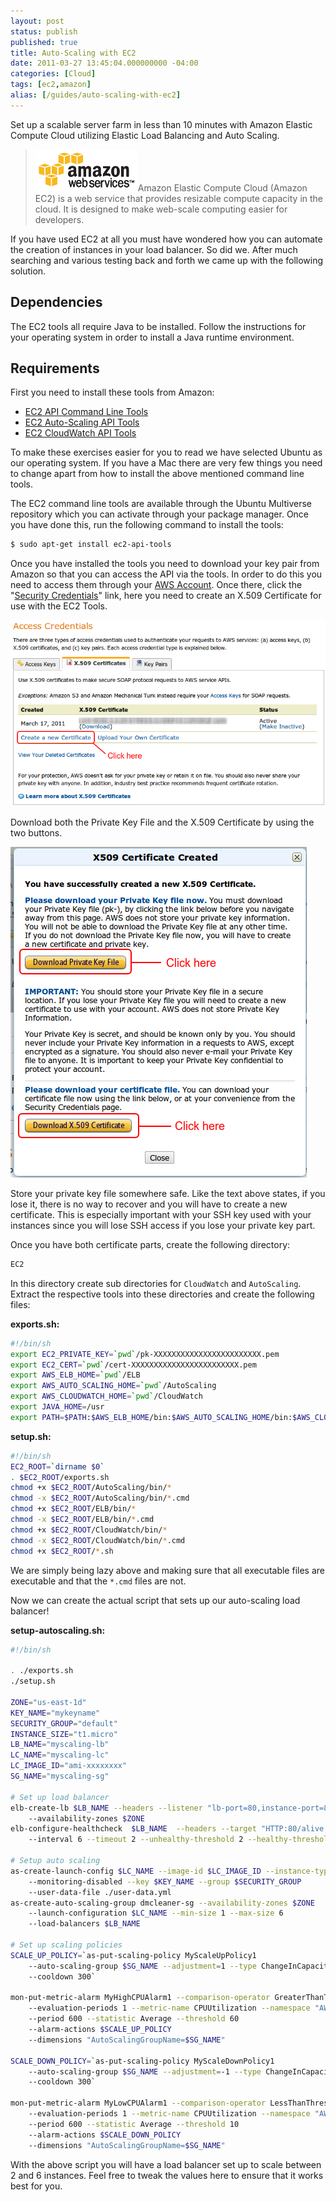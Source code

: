 ```yaml
---
layout: post
status: publish
published: true
title: Auto-Scaling with EC2
date: 2011-03-27 13:45:04.000000000 -04:00
categories: [Cloud]
tags: [ec2,amazon]
alias: [/guides/auto-scaling-with-ec2]
---
```


Set up a scalable server farm in less than 10 minutes with Amazon Elastic Compute Cloud utilizing Elastic Load Balancing and Auto Scaling.

<!--more-->

> <img class="pull-right" src="/public/uploads/2011/03/aws_logo.png">Amazon Elastic Compute Cloud (Amazon EC2) is a web service that provides resizable compute capacity in the cloud. It is designed to make web-scale computing easier for developers.</blockquote>
If you have used EC2 at all you must have wondered how you can automate the creation of instances in your load balancer. So did we. After much searching and various testing back and forth we came up with the following solution.

## Dependencies

The EC2 tools all require Java to be installed. Follow the instructions for your operating system in order to install a Java runtime environment.

## Requirements

First you need to install these tools from Amazon:

- [EC2 API Command Line Tools](http://aws.amazon.com/developertools/351)
- [EC2 Auto-Scaling API Tools](http://aws.amazon.com/developertools/2535)
- [EC2 CloudWatch API Tools](http://aws.amazon.com/developertools/2534)

To make these exercises easier for you to read we have selected Ubuntu as our operating system. If you have a Mac there are very few things you need to change apart from how to install the above mentioned command line tools.

The EC2 command line tools are available through the Ubuntu Multiverse repository which you can activate through your package manager. Once you have done this, run the following command to install the tools:

```sh
$ sudo apt-get install ec2-api-tools
```

Once you have installed the tools you need to download your key pair from Amazon so that you can access the API via the tools. In order to do this you need to access them through your [AWS Account](http://aws.amazon.com/account/). Once there, click the "[Security Credentials](https://aws-portal.amazon.com/gp/aws/developer/account/index.html?ie=UTF8&amp;action=access-key)" link, here you need to create an X.509 Certificate for use with the EC2 Tools.

![X.509 Certificates - Create Certificate](/public/uploads/2011/03/createcert.png)

Download both the Private Key File and the X.509 Certificate by using the two buttons.

![Download X.509 Certificate](/public/uploads/2011/03/x.509cert.png)

Store your private key file somewhere safe. Like the text above states, if you lose it, there is no way to recover and you will have to create a new certificate. This is especially important with your SSH key used with your instances since you will lose SSH access if you lose your private key part.

Once you have both certificate parts, create the following directory:
```sh
EC2
```
In this directory create sub directories for `CloudWatch` and `AutoScaling`. Extract the respective tools into these directories and create the following files:

**exports.sh:**

```sh
#!/bin/sh
export EC2_PRIVATE_KEY=`pwd`/pk-XXXXXXXXXXXXXXXXXXXXXXXX.pem
export EC2_CERT=`pwd`/cert-XXXXXXXXXXXXXXXXXXXXXXXX.pem
export AWS_ELB_HOME=`pwd`/ELB
export AWS_AUTO_SCALING_HOME=`pwd`/AutoScaling
export AWS_CLOUDWATCH_HOME=`pwd`/CloudWatch
export JAVA_HOME=/usr
export PATH=$PATH:$AWS_ELB_HOME/bin:$AWS_AUTO_SCALING_HOME/bin:$AWS_CLOUDWATCH_HOME/bin
```

**setup.sh:**

```sh
#!/bin/sh
EC2_ROOT=`dirname $0`
. $EC2_ROOT/exports.sh
chmod +x $EC2_ROOT/AutoScaling/bin/*
chmod -x $EC2_ROOT/AutoScaling/bin/*.cmd
chmod +x $EC2_ROOT/ELB/bin/*
chmod -x $EC2_ROOT/ELB/bin/*.cmd
chmod +x $EC2_ROOT/CloudWatch/bin/*
chmod -x $EC2_ROOT/CloudWatch/bin/*.cmd
chmod +x $EC2_ROOT/*.sh
```

We are simply being lazy above and making sure that all executable files are executable and that the `*.cmd` files are not.

Now we can create the actual script that sets up our auto-scaling load balancer!

**setup-autoscaling.sh:**

```sh
#!/bin/sh

. ./exports.sh
./setup.sh

ZONE="us-east-1d"
KEY_NAME="mykeyname"
SECURITY_GROUP="default"
INSTANCE_SIZE="t1.micro"
LB_NAME="myscaling-lb"
LC_NAME="myscaling-lc"
LC_IMAGE_ID="ami-xxxxxxxx"
SG_NAME="myscaling-sg"

# Set up load balancer
elb-create-lb $LB_NAME --headers --listener "lb-port=80,instance-port=80,protocol=http"
    --availability-zones $ZONE
elb-configure-healthcheck  $LB_NAME  --headers --target "HTTP:80/alive.php"
    --interval 6 --timeout 2 --unhealthy-threshold 2 --healthy-threshold 7

# Setup auto scaling
as-create-launch-config $LC_NAME --image-id $LC_IMAGE_ID --instance-type $INSTANCE_SIZE
    --monitoring-disabled --key $KEY_NAME --group $SECURITY_GROUP
    --user-data-file ./user-data.yml
as-create-auto-scaling-group dmcleaner-sg --availability-zones $ZONE
    --launch-configuration $LC_NAME --min-size 1 --max-size 6
    --load-balancers $LB_NAME

# Set up scaling policies
SCALE_UP_POLICY=`as-put-scaling-policy MyScaleUpPolicy1
    --auto-scaling-group $SG_NAME --adjustment=1 --type ChangeInCapacity
    --cooldown 300`

mon-put-metric-alarm MyHighCPUAlarm1 --comparison-operator GreaterThanThreshold
    --evaluation-periods 1 --metric-name CPUUtilization --namespace "AWS/EC2"
    --period 600 --statistic Average --threshold 60
    --alarm-actions $SCALE_UP_POLICY
    --dimensions "AutoScalingGroupName=$SG_NAME"

SCALE_DOWN_POLICY=`as-put-scaling-policy MyScaleDownPolicy1
    --auto-scaling-group $SG_NAME --adjustment=-1 --type ChangeInCapacity
    --cooldown 300`

mon-put-metric-alarm MyLowCPUAlarm1 --comparison-operator LessThanThreshold
    --evaluation-periods 1 --metric-name CPUUtilization --namespace "AWS/EC2"
    --period 600 --statistic Average --threshold 10
    --alarm-actions $SCALE_DOWN_POLICY
    --dimensions "AutoScalingGroupName=$SG_NAME"
```

With the above script you will have a load balancer set up to scale between 2 and 6 instances. Feel free to tweak the values here to ensure that it works best for you.
